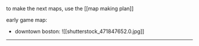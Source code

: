 
to make the next maps, use the [[map making plan]]

early game map:

- downtown boston:
	   ![[shutterstock_471847652.0.jpg]]


---

